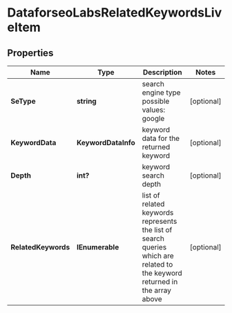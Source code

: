 # DataforseoLabsRelatedKeywordsLiveItem


## Properties

| Name | Type | Description | Notes |
|------------ | ------------- | ------------- | -------------|
**SeType** | **string** | search engine type<br>possible values: google |[optional]|
**KeywordData** | **KeywordDataInfo** | keyword data for the returned keyword |[optional]|
**Depth** | **int?** | keyword search depth |[optional]|
**RelatedKeywords** | **IEnumerable<string>** | list of related keywords<br>represents the list of search queries which are related to the keyword returned in the array above |[optional]|